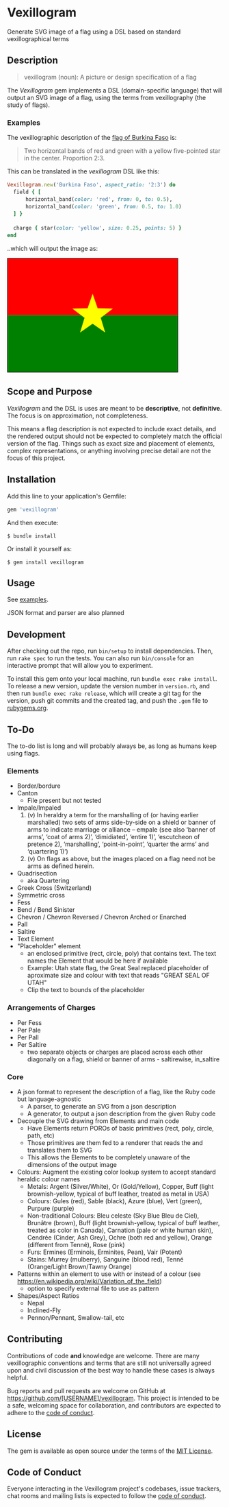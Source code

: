 # Vexillogram

Generate SVG image of a flag using a DSL based on standard vexillographical terms

## Description

> vexillogram (noun): A picture or design specification of a flag

The _Vexillogram_ gem implements a DSL (domain-specific language) that will output an SVG image of a flag, using the terms from vexillography (the study of flags).

### Examples

The vexillographic description of the [flag of Burkina Faso](https://en.wikipedia.org/wiki/Flag_of_Burkina_Faso) is:

> Two horizontal bands of red and green with a yellow five-pointed star in the center. Proportion 2:3.

This can be translated in the _vexillogram_ DSL like this:

```ruby
Vexillogram.new('Burkina Faso', aspect_ratio: '2:3') do
  field { [
      horizontal_band(color: 'red', from: 0, to: 0.5),
      horizontal_band(color: 'green', from: 0.5, to: 1.0)
  ] }

  charge { star(color: 'yellow', size: 0.25, points: 5) }
end
```

..which will output the image as:

![Generated Flag of Burkina Faso](examples/burkina_faso.svg)

## Scope and Purpose

_Vexillogram_ and the DSL is uses are meant to be __descriptive__, not __definitive__. The focus is on approximation, not completeness.

This means a flag description is not expected to include exact details, and the rendered output should not be expected to completely match the official version of the flag. Things such as exact size and placement of elements, complex representations, or anything involving precise detail are not the focus of this project.

## Installation

Add this line to your application's Gemfile:

```ruby
gem 'vexillogram'
```

And then execute:

    $ bundle install

Or install it yourself as:

    $ gem install vexillogram

## Usage

See [examples](/examples).

JSON format and parser are also planned

## Development

After checking out the repo, run `bin/setup` to install dependencies. Then, run `rake spec` to run the tests. You can also run `bin/console` for an interactive prompt that will allow you to experiment.

To install this gem onto your local machine, run `bundle exec rake install`. To release a new version, update the version number in `version.rb`, and then run `bundle exec rake release`, which will create a git tag for the version, push git commits and the created tag, and push the `.gem` file to [rubygems.org](https://rubygems.org).

## To-Do

The to-do list is long and will probably always be, as long as humans keep using flags.
### Elements

* Border/bordure
* Canton
  - File present but not tested
* Impale/Impaled
  1. (v) In heraldry a term for the marshalling of (or having earlier marshalled) two sets of arms side-by-side on a shield or banner of arms to indicate marriage or alliance – empale (see also ‘banner of arms’, ‘coat of arms 2)’, ‘dimidiated’, ‘entire 1)’, ‘escutcheon of pretence 2), ‘marshalling’, ‘point-in-point’, ‘quarter the arms’ and ‘quartering 1)’)
  2. (v) On flags as above, but the images placed on a flag need not be arms as defined herein.
* Quadrisection
  - aka Quartering
* Greek Cross (Switzerland)
* Symmetric cross
* Fess
* Bend / Bend Sinister
* Chevron / Chevron Reversed / Chevron Arched or Enarched
* Pall
* Saltire
* Text Element
* "Placeholder" element
  - an enclosed primitive (rect, circle, poly) that contains text. The text names the Element that would be here if available
  - Example: Utah state flag, the Great Seal replaced placeholder of aproximate size and colour with text that reads "GREAT SEAL OF UTAH"
  - Clip the text to bounds of the placeholder

### Arrangements of Charges
* Per Fess
* Per Pale
* Per Pall
* Per Saltire
  * two separate objects or charges are placed across each other diagonally on a flag, shield or banner of arms - saltirewise, in_saltire

### Core

* A json format to represent the description of a flag, like the Ruby code but language-agnostic
  - A parser, to generate an SVG from a json description
  - A generator, to output a json description from the given Ruby code
* Decouple the SVG drawing from Elements and main code
  - Have Elements return POROs of basic primitives (rect, poly, circle, path, etc)
  - Those primitives are them fed to a renderer that reads the and translates them to SVG
  - This allows the Elements to be completely unaware of the dimensions of the output image
* Colours: Augment the existing color lookup system to accept standard heraldic colour names
  - Metals: Argent (Silver/White), Or (Gold/Yellow), Copper, Buff (light brownish-yellow, typical of buff leather, treated as metal in USA)
  - Colours: Gules (red), Sable (black), Azure (blue), Vert (green), Purpure (purple)
  - Non-traditional Colours: Bleu celeste (Sky Blue Bleu de Ciel), Brunâtre (brown), Buff (light brownish-yellow, typical of buff leather, treated as color in Canada), Carnation (pale or white human skin), Cendrée (Cinder, Ash Grey), Ochre (both red and yellow), Orange (different from Tenné), Rose (pink)
  - Furs: Ermines (Erminois, Erminites, Pean), Vair (Potent)
  - Stains: Murrey (mulberry), Sanguine (blood red), Tenné (Orange/Light Brown/Tawny Orange)
* Patterns within an element to use with or instead of a colour (see https://en.wikipedia.org/wiki/Variation_of_the_field)
  * option to specify external file to use as pattern
* Shapes/Aspect Ratios
  - Nepal
  - Inclined-Fly
  - Pennon/Pennant, Swallow-tail, etc

## Contributing

Contributions of code **and** knowledge are welcome. There are many vexillographic conventions and terms that are still not universally agreed upon and civil discussion of the best way to handle these cases is always helpful.

Bug reports and pull requests are welcome on GitHub at https://github.com/[USERNAME]/vexillogram. This project is intended to be a safe, welcoming space for collaboration, and contributors are expected to adhere to the [code of conduct](https://github.com/[USERNAME]/vexillogram/blob/main/CODE_OF_CONDUCT.md).

## License

The gem is available as open source under the terms of the [MIT License](https://opensource.org/licenses/MIT).

## Code of Conduct

Everyone interacting in the Vexillogram project's codebases, issue trackers, chat rooms and mailing lists is expected to follow the [code of conduct](https://github.com/[USERNAME]/vexillogram/blob/main/CODE_OF_CONDUCT.md).
